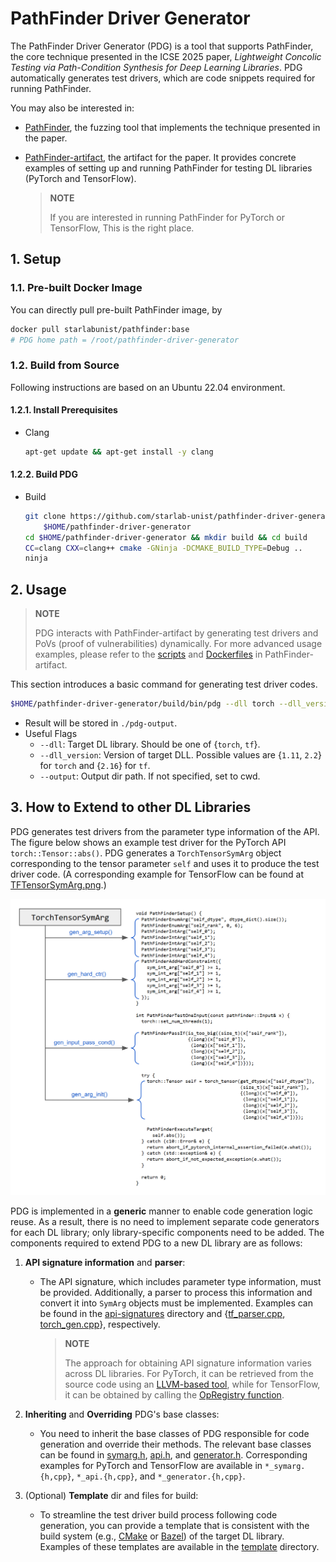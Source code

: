 # PathFinder Driver Generator

The PathFinder Driver Generator (PDG) is a tool that supports PathFinder, the core technique presented in the ICSE 2025 paper, *Lightweight Concolic Testing via Path-Condition Synthesis for Deep Learning Libraries*. PDG automatically generates test drivers, which are code snippets required for running PathFinder.

You may also be interested in:

- [PathFinder](https://github.com/starlab-unist/pathfinder), the fuzzing tool that implements the technique presented in the paper.
- [PathFinder-artifact](https://github.com/starlab-unist/pathfinder-artifact), the artifact for the paper. It provides concrete examples of setting up and running PathFinder for testing DL libraries (PyTorch and TensorFlow).

    > **NOTE**
    >
    > If you are interested in running PathFinder for PyTorch or TensorFlow, This is the right place.

## 1. Setup

### 1.1. Pre-built Docker Image

You can directly pull pre-built PathFinder image, by

```bash
docker pull starlabunist/pathfinder:base
# PDG home path = /root/pathfinder-driver-generator
```

### 1.2. Build from Source

Following instructions are based on an Ubuntu 22.04 environment.

#### 1.2.1. Install Prerequisites

- Clang
    ```bash
    apt-get update && apt-get install -y clang
    ```

#### 1.2.2. Build PDG

- Build

  ```bash
  git clone https://github.com/starlab-unist/pathfinder-driver-generator.git \
      $HOME/pathfinder-driver-generator
  cd $HOME/pathfinder-driver-generator && mkdir build && cd build
  CC=clang CXX=clang++ cmake -GNinja -DCMAKE_BUILD_TYPE=Debug ..
  ninja
  ```

## 2. Usage

> **NOTE**
>
> PDG interacts with PathFinder-artifact by generating test drivers and PoVs (proof of vulnerabilities) dynamically. For more advanced usage examples, please refer to the [scripts](https://github.com/starlab-unist/pathfinder-artifact/expmanager.py) and [Dockerfiles](https://github.com/starlab-unist/pathfinder-artifact/docker) in PathFinder-artifact.

This section introduces a basic command for generating test driver codes.

```bash
$HOME/pathfinder-driver-generator/build/bin/pdg --dll torch --dll_version 2.2 --output ./pdg-output
```
- Result will be stored in `./pdg-output`.
- Useful Flags
  - `--dll`: Target DL library. Should be one of {`torch`, `tf`}.
  - `--dll_version`: Version of target DLL. Possible values are {`1.11`, `2.2`} for `torch` and {`2.16`} for `tf`.
  - `--output`: Output dir path. If not specified, set to cwd.

## 3. How to Extend to other DL Libraries

PDG generates test drivers from the parameter type information of the API. The figure below shows an example test driver for the PyTorch API `torch::Tensor::abs()`. PDG generates a `TorchTensorSymArg` object corresponding to the tensor parameter `self` and uses it to produce the test driver code. (A corresponding example for TensorFlow can be found at [TFTensorSymArg.png](./img/TFTensorSymArg.png).)

<img src="./img/TorchTensorSymArg.png" alt="torchts" width="700"/>

PDG is implemented in a **generic** manner to enable code generation logic reuse. As a result, there is no need to implement separate code generators for each DL library; only library-specific components need to be added. The components required to extend PDG to a new DL library are as follows:

1. **API signature information** and **parser**:
    - The API signature, which includes parameter type information, must be provided. Additionally, a parser to process this information and convert it into `SymArg` objects must be implemented. Examples can be found in the [api-signatures](./api-signatures) directory and {[tf_parser.cpp](./src/tf_opdef.cpp), [torch_gen.cpp](./src/torch_gen.cpp)}, respectively.

      > **NOTE**
      >
      > The approach for obtaining API signature information varies across DL libraries. For PyTorch, it can be retrieved from the source code using an [LLVM-based tool](https://github.com/starlab-unist/torch-api-sig-extractor), while for TensorFlow, it can be obtained by calling the [OpRegistry function](https://github.com/tensorflow/tensorflow/blob/56dadbbf1787f9c54c42c690879ac35d133d0bd0/tensorflow/core/framework/op.h#L91).

1. **Inheriting** and **Overriding** PDG's base classes:

    - You need to inherit the base classes of PDG responsible for code generation and override their methods. The relevant base classes can be found in [symarg.h](./src/symarg.h), [api.h](./src/api.h), and [generator.h](./src/generator.h). Corresponding examples for PyTorch and TensorFlow are available in `*_symarg.{h,cpp}`, `*_api.{h,cpp}`, and `*_generator.{h,cpp}`.

1. (Optional) **Template** dir and files for build:

    - To streamline the test driver build process following code generation, you can provide a template that is consistent with the build system (e.g., [CMake](https://cmake.org/) or [Bazel](https://bazel.build/)) of the target DL library. Examples of these templates are available in the [template](./template/) directory.
